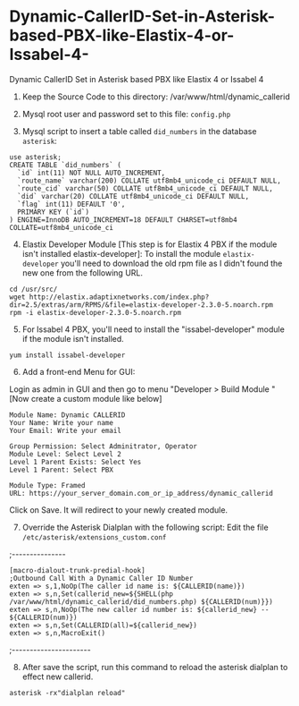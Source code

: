 # Dynamic-CallerID-Set-in-Asterisk-based-PBX-like-Elastix-4-or-Issabel-4-
Dynamic CallerID Set in Asterisk based PBX like Elastix 4 or Issabel 4

1. Keep the Source Code to this directory: /var/www/html/dynamic_callerid

2. Mysql root user and password set to this file: `config.php`

3. Mysql script to insert a table called `did_numbers` in the database `asterisk`:
```
use asterisk;
CREATE TABLE `did_numbers` (
  `id` int(11) NOT NULL AUTO_INCREMENT,
  `route_name` varchar(200) COLLATE utf8mb4_unicode_ci DEFAULT NULL,
  `route_cid` varchar(50) COLLATE utf8mb4_unicode_ci DEFAULT NULL,
  `did` varchar(20) COLLATE utf8mb4_unicode_ci DEFAULT NULL,
  `flag` int(11) DEFAULT '0',
  PRIMARY KEY (`id`)
) ENGINE=InnoDB AUTO_INCREMENT=18 DEFAULT CHARSET=utf8mb4 COLLATE=utf8mb4_unicode_ci
```

4.  Elastix Developer Module [This step is for Elastix 4 PBX if the module isn't installed elastix-developer]:
To install the module `elastix-developer` you'll need to download the old rpm file as I didn't found the new one from the following URL. 
```
cd /usr/src/ 
wget http://elastix.adaptixnetworks.com/index.php?dir=2.5/extras/arm/RPMS/&file=elastix-developer-2.3.0-5.noarch.rpm 
rpm -i elastix-developer-2.3.0-5.noarch.rpm
```
5. For Issabel 4 PBX, you'll need to install the "issabel-developer" module if the module isn't installed.
```
yum install issabel-developer
```
6. Add a front-end Menu for GUI:

Login as admin in GUI and then go to menu "Developer > Build Module " [Now create a custom module like below]
```
Module Name: Dynamic CALLERID
Your Name: Write your name
Your Email: Write your email

Group Permission: Select Adminitrator, Operator
Module Level: Select Level 2 
Level 1 Parent Exists: Select Yes 
Level 1 Parent: Select PBX 

Module Type: Framed
URL: https://your_server_domain.com_or_ip_address/dynamic_callerid 
```
Click on Save. It will redirect to your newly created module.


7. Override the Asterisk Dialplan with the following script: Edit the file `/etc/asterisk/extensions_custom.conf`

;---------------
```
[macro-dialout-trunk-predial-hook] 
;Outbound Call With a Dynamic Caller ID Number 
exten => s,1,NoOp(The caller id name is: ${CALLERID(name)}) 
exten => s,n,Set(callerid_new=${SHELL(php /var/www/html/dynamic_callerid/did_numbers.php) ${CALLERID(num)}}) 
exten => s,n,NoOp(The new caller id number is: ${callerid_new} -- ${CALLERID(num)}) 
exten => s,n,Set(CALLERID(all)=${callerid_new}) 
exten => s,n,MacroExit()
```

;----------------------

8. After save the script, run this command to reload the asterisk dialplan to effect new callerid.
```
asterisk -rx"dialplan reload"
```

